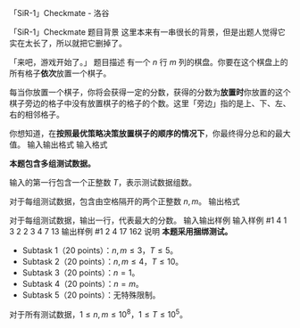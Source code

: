



「SiR-1」Checkmate - 洛谷














「SiR-1」Checkmate
题目背景
这里本来有一串很长的背景，但是出题人觉得它实在太长了，所以就把它删掉了。

「来吧，游戏开始了。」
题目描述
有一个 $n$ 行 $m$ 列的棋盘。你要在这个棋盘上的所有格子**依次**放置一个棋子。

每当你放置一个棋子，你将会获得一定的分数，获得的分数为**放置时**你放置的这个棋子旁边的格子中没有放置棋子的格子的个数。这里「旁边」指的是上、下、左、右的相邻格子。

你想知道，在**按照最优策略决策放置棋子的顺序的情况下**，你最终得分总和的最大值。
输入输出格式
输入格式

**本题包含多组测试数据。**

输入的第一行包含一个正整数 $T$，表示测试数据组数。

对于每组测试数据，包含由空格隔开的两个正整数 $n,m$。
输出格式

对于每组测试数据，输出一行，代表最大的分数。
输入输出样例
输入样例 #1
4
1 3
2 2
3 4
7 13
输出样例 #1
2
4
17
162
说明
**本题采用捆绑测试。**

- Subtask 1（20 points）：$n, m \leq 3$，$T \leq 5$。
- Subtask 2（20 points）：$n, m \leq 4$，$T \leq 10$。
- Subtask 3（20 points）：$n=1$。
- Subtask 4（20 points）：$n=m$。
- Subtask 5（20 points）：无特殊限制。

对于所有测试数据，$1 \leq n, m \leq 10^8$，$1 \leq T \leq 10^5$。






